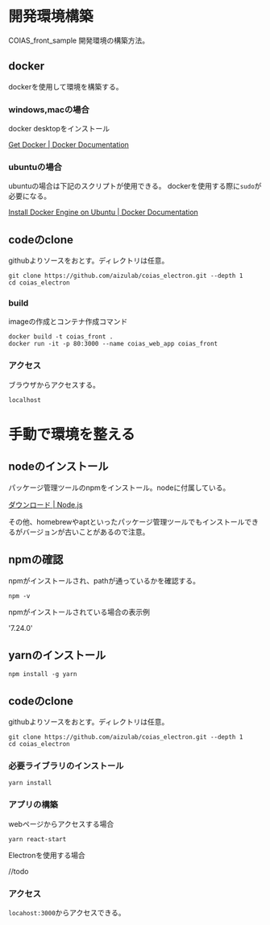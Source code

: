 # 開発環境構築

COIAS_front_sample 開発環境の構築方法。

## docker

dockerを使用して環境を構築する。

### windows,macの場合

docker desktopをインストール

[Get Docker | Docker Documentation](https://docs.docker.com/get-docker/)

### ubuntuの場合

ubuntuの場合は下記のスクリプトが使用できる。
dockerを使用する際に`sudo`が必要になる。

[Install Docker Engine on Ubuntu | Docker Documentation](https://docs.docker.com/engine/install/ubuntu/#install-using-the-convenience-script)

## codeのclone

githubよりソースをおとす。ディレクトリは任意。

```
git clone https://github.com/aizulab/coias_electron.git --depth 1
cd coias_electron
```

### build

imageの作成とコンテナ作成コマンド

```
docker build -t coias_front .
docker run -it -p 80:3000 --name coias_web_app coias_front
```

### アクセス

ブラウザからアクセスする。

`localhost`

# 手動で環境を整える

## nodeのインストール

パッケージ管理ツールのnpmをインストール。nodeに付属している。

[ダウンロード | Node.js](https://nodejs.org/ja/download/)

その他、homebrewやaptといったパッケージ管理ツールでもインストールできるがバージョンが古いことがあるので注意。

## npmの確認

npmがインストールされ、pathが通っているかを確認する。

```
npm -v
```

npmがインストールされている場合の表示例

'7.24.0'

## yarnのインストール

```
npm install -g yarn
```

## codeのclone

githubよりソースをおとす。ディレクトリは任意。

```
git clone https://github.com/aizulab/coias_electron.git --depth 1
cd coias_electron
```

### 必要ライブラリのインストール

```
yarn install
```

### アプリの構築

webページからアクセスする場合

```
yarn react-start
```

Electronを使用する場合

//todo

### アクセス

`locahost:3000`からアクセスできる。